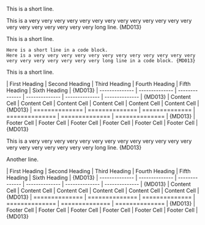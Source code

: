 This is a short line.

This is a very very very very very very very very very very very very very very very very very very very very long line. {MD013}

This is a short line.

```text
Here is a short line in a code block.
Here is a very very very very very very very very very very very very very very very very very very very long line in a code block. {MD013}
```

This is a short line.

| First Heading  | Second Heading | Third Heading  | Fourth Heading | Fifth Heading  | Sixth  Heading | {MD013}
| -------------- | -------------- | -------------- | -------------- | -------------- | -------------- | {MD013}
| Content Cell   | Content Cell   | Content Cell   | Content Cell   | Content Cell   | Content Cell   | {MD013}
| ============== | ============== | ============== | ============== | ============== | ============== | {MD013}
| Footer Cell    | Footer Cell    | Footer Cell    | Footer Cell    | Footer Cell    | Footer Cell    | {MD013}

This is a very very very very very very very very very very very very very very very very very very very very long line. {MD013}

Another line.

| First Heading  | Second Heading | Third Heading  | Fourth Heading | Fifth Heading  | Sixth  Heading | {MD013}
| -------------- | -------------- | -------------- | -------------- | -------------- | -------------- | {MD013}
| Content Cell   | Content Cell   | Content Cell   | Content Cell   | Content Cell   | Content Cell   | {MD013}
| ============== | ============== | ============== | ============== | ============== | ============== | {MD013}
| Footer Cell    | Footer Cell    | Footer Cell    | Footer Cell    | Footer Cell    | Footer Cell    | {MD013}
